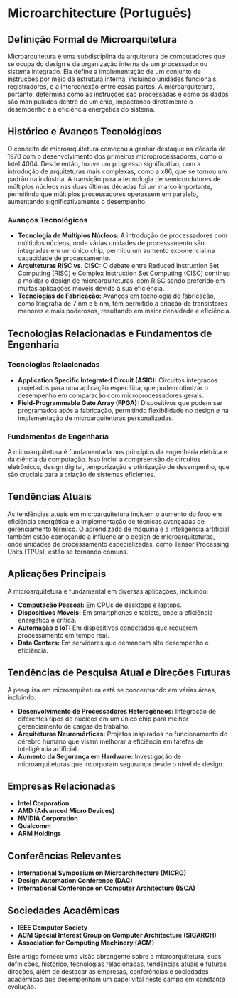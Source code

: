 # Microarchitecture (Português)

## Definição Formal de Microarquitetura

Microarquitetura é uma subdisciplina da arquitetura de computadores que se ocupa do design e da organização interna de um processador ou sistema integrado. Ela define a implementação de um conjunto de instruções por meio da estrutura interna, incluindo unidades funcionais, registradores, e a interconexão entre essas partes. A microarquitetura, portanto, determina como as instruções são processadas e como os dados são manipulados dentro de um chip, impactando diretamente o desempenho e a eficiência energética do sistema.

## Histórico e Avanços Tecnológicos

O conceito de microarquitetura começou a ganhar destaque na década de 1970 com o desenvolvimento dos primeiros microprocessadores, como o Intel 4004. Desde então, houve um progresso significativo, com a introdução de arquiteturas mais complexas, como a x86, que se tornou um padrão na indústria. A transição para a tecnologia de semicondutores de múltiplos núcleos nas duas últimas décadas foi um marco importante, permitindo que múltiplos processadores operassem em paralelo, aumentando significativamente o desempenho.

### Avanços Tecnológicos

- **Tecnologia de Múltiplos Núcleos:** A introdução de processadores com múltiplos núcleos, onde várias unidades de processamento são integradas em um único chip, permitiu um aumento exponencial na capacidade de processamento.
- **Arquiteturas RISC vs. CISC:** O debate entre Reduced Instruction Set Computing (RISC) e Complex Instruction Set Computing (CISC) continua a moldar o design de microarquiteturas, com RISC sendo preferido em muitas aplicações móveis devido à sua eficiência.
- **Tecnologias de Fabricação:** Avanços em tecnologia de fabricação, como litografia de 7 nm e 5 nm, têm permitido a criação de transistores menores e mais poderosos, resultando em maior densidade e eficiência.

## Tecnologias Relacionadas e Fundamentos de Engenharia

### Tecnologias Relacionadas

- **Application Specific Integrated Circuit (ASIC):** Circuitos integrados projetados para uma aplicação específica, que podem otimizar o desempenho em comparação com microprocessadores gerais.
- **Field-Programmable Gate Array (FPGA):** Dispositivos que podem ser programados após a fabricação, permitindo flexibilidade no design e na implementação de microarquiteturas personalizadas.

### Fundamentos de Engenharia

A microarquitetura é fundamentada nos princípios da engenharia elétrica e da ciência da computação. Isso inclui a compreensão de circuitos eletrônicos, design digital, temporização e otimização de desempenho, que são cruciais para a criação de sistemas eficientes.

## Tendências Atuais

As tendências atuais em microarquitetura incluem o aumento do foco em eficiência energética e a implementação de técnicas avançadas de gerenciamento térmico. O aprendizado de máquina e a inteligência artificial também estão começando a influenciar o design de microarquiteturas, onde unidades de processamento especializadas, como Tensor Processing Units (TPUs), estão se tornando comuns.

## Aplicações Principais

A microarquitetura é fundamental em diversas aplicações, incluindo:

- **Computação Pessoal:** Em CPUs de desktops e laptops.
- **Dispositivos Móveis:** Em smartphones e tablets, onde a eficiência energética é crítica.
- **Automação e IoT:** Em dispositivos conectados que requerem processamento em tempo real.
- **Data Centers:** Em servidores que demandam alto desempenho e eficiência.

## Tendências de Pesquisa Atual e Direções Futuras

A pesquisa em microarquitetura está se concentrando em várias áreas, incluindo:

- **Desenvolvimento de Processadores Heterogêneos:** Integração de diferentes tipos de núcleos em um único chip para melhor gerenciamento de cargas de trabalho.
- **Arquiteturas Neuromórficas:** Projetos inspirados no funcionamento do cérebro humano que visam melhorar a eficiência em tarefas de inteligência artificial.
- **Aumento da Segurança em Hardware:** Investigação de microarquiteturas que incorporam segurança desde o nível de design.

## Empresas Relacionadas

- **Intel Corporation**
- **AMD (Advanced Micro Devices)**
- **NVIDIA Corporation**
- **Qualcomm**
- **ARM Holdings**

## Conferências Relevantes

- **International Symposium on Microarchitecture (MICRO)**
- **Design Automation Conference (DAC)**
- **International Conference on Computer Architecture (ISCA)**

## Sociedades Acadêmicas

- **IEEE Computer Society**
- **ACM Special Interest Group on Computer Architecture (SIGARCH)**
- **Association for Computing Machinery (ACM)**

Este artigo fornece uma visão abrangente sobre a microarquitetura, suas definições, histórico, tecnologias relacionadas, tendências atuais e futuras direções, além de destacar as empresas, conferências e sociedades acadêmicas que desempenham um papel vital neste campo em constante evolução.
